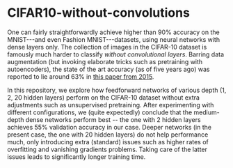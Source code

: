 # CIFAR10-without-convolutions

One can fairly straightforwardly achieve higher than 90% accuracy on the MNIST---and even Fashion MNIST---datasets, using neural networks with dense layers only. The 
collection of images in the CIFAR-10 dataset is famously much harder to classify *without convolutional layers*. Barring data augmentation (but invoking elaborate
tricks such as pretraining with autoencoders), the state of the art accuracy (as of five years ago) was reported to lie around 63% in [this paper
from 2015](https://arxiv.org/abs/1511.02580). 

In this repository, we explore how feedforward networks of various depth (1, 2, 20 hidden layers) perform on the 
CIFAR-10 dataset without extra adjustments such as unsupervised pretraining. After experimenting with different configurations, we (quite expectedly) conclude that 
the medium-depth dense networks perform best -- the one with 2 hidden layers achieves 55% validation accuracy in our case. Deeper networks (in the present case, the one with 20 hidden layers) do not help performance much, only introducing extra (standard) issues such as higher rates of overfitting and vanishing gradients problems. Taking care of the latter issues leads to significantly longer training time. 
